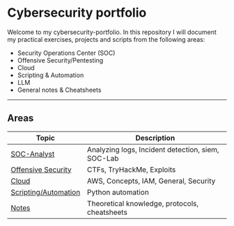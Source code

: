 # Cybersecurity portfolio

Welcome to my cybersecurity-portfolio.
In this repository I will document my practical exercises, projects and scripts from the following areas:
- Security Operations Center (SOC)
- Offensive Security/Pentesting
- Cloud
- Scripting & Automation
- LLM
- General notes & Cheatsheets

---

## Areas
| Topic | Description |
|-------|-------------|
| [SOC-Analyst](./SOC-Analyst/) | Analyzing logs, Incident detection, siem, SOC-Lab |
| [Offensive Security](./Offensive%20Security/) | CTFs, TryHackMe, Exploits |
| [Cloud](./Cloud/) | AWS, Concepts, IAM, General, Security |
| [Scripting/Automation](./Scripting%20&%20Automation/) | Python automation |
| [Notes](./General%20notes%20&%20cheatsheets/) | Theoretical knowledge, protocols, cheatsheets |
